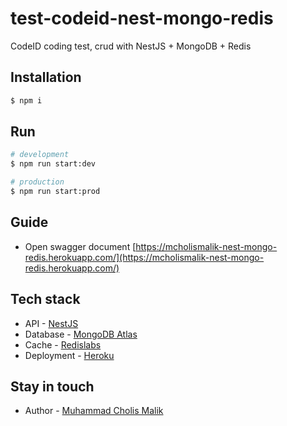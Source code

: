 # test-codeid-nest-mongo-redis

CodeID coding test, crud with NestJS + MongoDB + Redis

## Installation

```bash
$ npm i
```

## Run

```bash
# development
$ npm run start:dev

# production
$ npm run start:prod
```

## Guide

- Open swagger document
  [https://mcholismalik-nest-mongo-redis.herokuapp.com/](https://mcholismalik-nest-mongo-redis.herokuapp.com/)

## Tech stack

- API - [NestJS](https://nestjs.com/)
- Database - [MongoDB Atlas](https://www.mongodb.com/cloud/atlas)
- Cache - [Redislabs](https://redislabs.com/redis-enterprise-cloud/)
- Deployment - [Heroku](https://www.heroku.com/)

## Stay in touch

- Author - [Muhammad Cholis Malik](https://www.linkedin.com/in/mcholismalik/)
